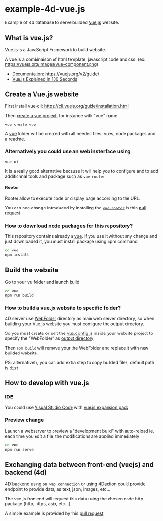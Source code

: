 # example-4d-vue.js

Example of 4d database to serve builded [Vue.js](https://vuejs.org/) website.

## What is vue.js?

Vue.js is a JavaScript Framework to build website.

A vue is a combinaison of html template, javascript code and css. (ex: https://vuejs.org/images/vue-component.png)

- Documentation: https://vuejs.org/v2/guide/
- [Vue.js Explained in 100 Seconds](https://www.youtube.com/watch?v=nhBVL41-_Cw)

## Create a Vue.js website

First install vue-cli: https://cli.vuejs.org/guide/installation.html

Then [create a vue project](https://cli.vuejs.org/guide/creating-a-project.html#vue-create), for instance with "vue" name

```bash
vue create vue 
```

A [vue](vue) folder will be created with all needed files: vues, node packages and a readme.

### Alternatively you could use an web insterface using

```bash
vue ui 
```

It is a really good alternative because it will help you to configure and to add additionnal tools and package such as `vue-rooter`

#### Rooter

Rooter allow to execute code or display page according to the URL.

You can see change introduced by installing the [`vue-rooter`]( https://router.vuejs.org/) in this [pull request](https://github.com/mesopelagique/example-4d-vue.js/pull/1/files)

### How to download node packages for this repository?

This repository contains already a [vue](vue). If you use it without any change and just downloaded it, you must install package using npm command

```bash
cd vue
npm install
```

## Build the website

Go to your vu folder and launch build

```bash
cd vue
npm run build
```

### How to build a vue.js website to specific folder?

4D server use [WebFolder](WebFolder) directory as main web server directory, so when building your Vue.js website you must configure the output directory.

So you must create or edit the [vue.config.js](vue/vue.config.js) inside your website project to specify the "WebFolder" as [output directory](https://cli.vuejs.org/config/#outputdir)

Then `npm build` will remove your the WebFolder and replace it with new builded website.

PS: alternatively, you can add extra step to copy builded files, default path is `dist`

## How to develop with vue.js

### IDE

You could use [Visual Studio Code](https://code.visualstudio.com/) with [vue.js expansion pack](https://marketplace.visualstudio.com/items?itemName=mubaidr.vuejs-extension-pack)

### Preview change

Launch a webserver to preview a "development build" with auto-reload ie. each time you edit a file, the modifications are applied immediately

```bash
cd vue
npm run serve
```

## Exchanging data between front-end (vuejs) and backend (4d)

4D backend using `on web connection` or using 4Daction could provide endpoint to provide data, as text, json, images, etc...

The vue.js frontend will request this data using the chosen node http package (http, https, asio, etc...).

A simple example is provided by this [pull request](https://github.com/mesopelagique/example-4d-vue.js/pull/2/files)
